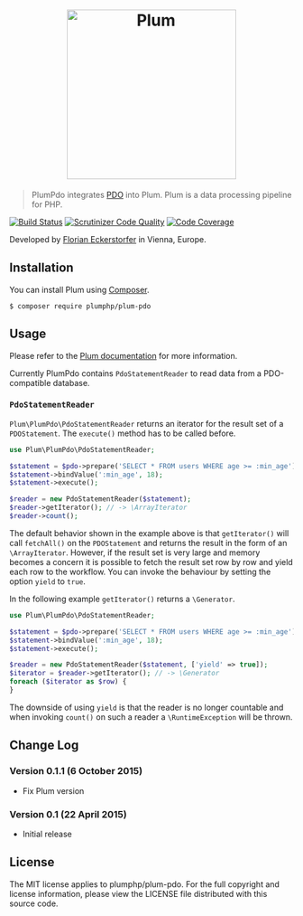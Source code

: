 <h1 align="center">
    <img src="http://cdn.florian.ec/plum-logo.svg" alt="Plum" width="300">
</h1>

> PlumPdo integrates [PDO](http://php.net/manual/en/book.pdo.php) into Plum. Plum is a data processing pipeline for PHP.

[![Build Status](https://travis-ci.org/plumphp/plum-pdo.svg)](https://travis-ci.org/plumphp/plum-pdo)
[![Scrutinizer Code Quality](https://scrutinizer-ci.com/g/plumphp/plum-pdo/badges/quality-score.png?b=master)](https://scrutinizer-ci.com/g/plumphp/plum-pdo/?branch=master)
[![Code Coverage](https://scrutinizer-ci.com/g/plumphp/plum-pdo/badges/coverage.png?b=master)](https://scrutinizer-ci.com/g/plumphp/plum-pdo/?branch=master)

Developed by [Florian Eckerstorfer](https://florian.ec) in Vienna, Europe.


Installation
------------

You can install Plum using [Composer](http://getcomposer.org).

```shell
$ composer require plumphp/plum-pdo
```


Usage
-----

Please refer to the [Plum documentation](https://github.com/plumphp/plum/blob/master/docs/index.md) for more
information.

Currently PlumPdo contains `PdoStatementReader` to read data from a PDO-compatible database.

### `PdoStatementReader`

`Plum\PlumPdo\PdoStatementReader` returns an iterator for the result set of a `PDOStatement`. The `execute()` method
has to be called before.

```php
use Plum\PlumPdo\PdoStatementReader;

$statement = $pdo->prepare('SELECT * FROM users WHERE age >= :min_age');
$statement->bindValue(':min_age', 18);
$statement->execute();

$reader = new PdoStatementReader($statement);
$reader->getIterator(); // -> \ArrayIterator
$reader->count();
```

The default behavior shown in the example above is that `getIterator()` will call `fetchAll()` on the `PDOStatement`
and returns the result in the form of an `\ArrayIterator`. However, if the result set is very large and memory becomes
a concern it is possible to fetch the result set row by row and yield each row to the workflow. You can invoke the
behaviour by setting the option `yield` to `true`.

In the following example `getIterator()` returns a `\Generator`.

```php
use Plum\PlumPdo\PdoStatementReader;

$statement = $pdo->prepare('SELECT * FROM users WHERE age >= :min_age');
$statement->bindValue(':min_age', 18);
$statement->execute();

$reader = new PdoStatementReader($statement, ['yield' => true]);
$iterator = $reader->getIterator(); // -> \Generator
foreach ($iterator as $row) {
}
```

The downside of using `yield` is that the reader is no longer countable and when invoking `count()` on such a reader
a `\RuntimeException` will be thrown.


Change Log
----------

### Version 0.1.1 (6 October 2015)

- Fix Plum version

### Version 0.1 (22 April 2015)

- Initial release


License
-------

The MIT license applies to plumphp/plum-pdo. For the full copyright and license information,
please view the LICENSE file distributed with this source code.
